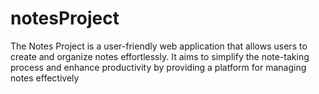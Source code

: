 # notesProject
 The Notes Project is a user-friendly web application that allows users to create and organize notes effortlessly. It aims to simplify the note-taking process and enhance productivity by providing a platform for managing notes effectively
